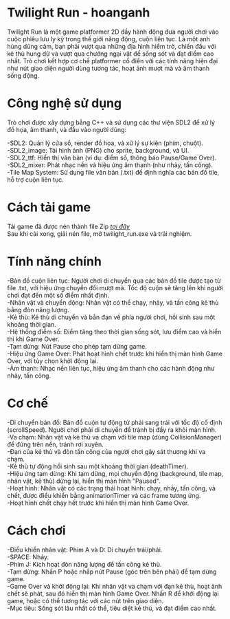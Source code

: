 # Twilight Run - hoanganh
Twilight Run là một game platformer 2D đầy hành động đưa người chơi vào cuộc phiêu lưu ly kỳ trong thế giới năng động, cuộn liên tục. Là một anh hùng dũng cảm, bạn phải vượt qua những địa hình hiểm trở, chiến đấu với kẻ thù hung dữ và vượt qua chướng ngại vật để sống sót và đạt điểm cao nhất. Trò chơi kết hợp cơ chế platformer cổ điển với các tính năng hiện đại như nút giao diện người dùng tương tác, hoạt ảnh mượt mà và âm thanh sống động.

# Công nghệ sử dụng
Trò chơi được xây dựng bằng C++ và sử dụng các thư viện SDL2 để xử lý đồ họa, âm thanh, và đầu vào người dùng:<br/>

-SDL2: Quản lý cửa sổ, render đồ họa, và xử lý sự kiện (phím, chuột).<br/>
-SDL2_image: Tải hình ảnh (PNG) cho sprite, background, và UI.<br/>
-SDL2_ttf: Hiển thị văn bản (ví dụ: điểm số, thông báo Pause/Game Over).<br/>
-SDL2_mixer: Phát nhạc nền và hiệu ứng âm thanh (như nhảy, tấn công).<br/>
-Tile Map System: Sử dụng file văn bản (.txt) để định nghĩa các bản đồ tile, hỗ trợ cuộn liên tục.

# Cách tải game
Tải game đã được nén thành file Zip *[tại đây](https://drive.google.com/drive/folders/171PBU7xCG6Dwi8uEEAM9gWBq93Yl-5x2?usp=sharing)*<br/>
Sau khi cài xong, giải nén file, mở twilight_run.exe và trải nghiệm.

# Tính năng chính
-Bản đồ cuộn liên tục: Người chơi di chuyển qua các bản đồ tile được tạo từ file .txt, với hiệu ứng chuyển đổi mượt mà. Tốc độ cuộn sẽ tăng lên khi người chơi đạt đến một số điểm nhất định.<br/>
-Nhân vật và chuyển động: Nhân vật có thể chạy, nhảy, và tấn công kẻ thù bằng đòn năng lượng.<br/>
-Kẻ thù: Kẻ thù di chuyển và bắn đạn về phía người chơi, hồi sinh sau một khoảng thời gian.<br/>
-Hệ thống điểm số: Điểm tăng theo thời gian sống sót, lưu điểm cao và hiển thị khi Game Over.<br/>
-Tạm dừng: Nút Pause cho phép tạm dừng game.<br/>
-Hiệu ứng Game Over: Phát hoạt hình chết trước khi hiển thị màn hình Game Over, với tùy chọn khởi động lại.<br/>
-Âm thanh: Nhạc nền liên tục, hiệu ứng âm thanh cho các hành động như nhảy, tấn công.

# Cơ chế
-Di chuyển bản đồ: Bản đồ cuộn tự động từ phải sang trái với tốc độ cố định (scrollSpeed). Người chơi phải di chuyển để tránh bị đẩy ra khỏi màn hình.<br/>
-Va chạm: Nhân vật và kẻ thù va chạm với tile map (dùng CollisionManager) để đứng trên nền, tránh rơi xuyên.<br/>
-Đạn của kẻ thù và đòn tấn công của người chơi gây sát thương khi va chạm.<br/>
-Kẻ thù tự động hồi sinh sau một khoảng thời gian (deathTimer).<br/>
-Hiệu ứng tạm dừng: Khi tạm dừng, mọi chuyển động (background, tile map, nhân vật, kẻ thù) dừng lại, hiển thị màn hình "Paused".<br/>
-Hoạt hình: Nhân vật có các trạng thái hoạt hình: chạy, nhảy, tấn công, và chết, được điều khiển bằng animationTimer và các frame tương ứng.<br/>
-Hoạt hình chết chạy hết trước khi hiển thị màn hình Game Over.

# Cách chơi
-Điều khiển nhân vật: Phím A và D: Di chuyển trái/phải.<br/>
-SPACE: Nhảy.<br/>
-Phím J: Kích hoạt đòn năng lượng để tấn công kẻ thù.<br/>
-Tạm dừng: Nhấn P hoặc nhấp nút Pause (góc trên bên phải) để tạm dừng game.<br/>
-Game Over và khởi động lại: Khi nhân vật va chạm với đạn kẻ thù, hoạt ảnh chết sẽ phát, sau đó hiển thị màn hình Game Over. Nhấn R để khởi động lại game, hoặc có thể tương tác với các nút trên giao diện.<br/>
-Mục tiêu: Sống sót lâu nhất có thể, tiêu diệt kẻ thù, và đạt điểm cao nhất.<br/>
